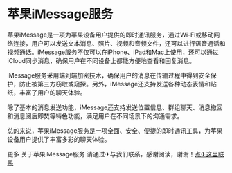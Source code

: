 # 苹果iMessage服务

苹果iMessage是一项为苹果设备用户提供的即时通讯服务，通过Wi-Fi或移动网络连接，用户可以发送文本消息、照片、视频和音频文件，还可以进行语音通话和视频通话。iMessage服务不仅可以在iPhone、iPad和Mac上使用，还可以通过iCloud同步消息，确保用户在不同设备上都能方便地查看和回复消息。

iMessage服务采用端到端加密技术，确保用户的消息在传输过程中得到安全保护，防止被第三方窃取或窥探。另外，iMessage还支持发送各种动态表情和贴纸，丰富了用户的聊天体验。

除了基本的消息发送功能，iMessage还支持发送位置信息、群组聊天、消息撤回和消息阅后即焚等特色功能，满足用户在不同场景下的沟通需求。

总的来说，苹果iMessage服务是一项全面、安全、便捷的即时通讯工具，为苹果设备用户提供了丰富多彩的聊天体验。

更多 关于苹果iMessage服务 请通过✈与我们联系，感谢阅读，谢谢！[点✈这里联系](https://add.k02.cc)